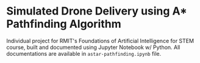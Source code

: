 # Simulated Drone Delivery using A* Pathfinding Algorithm

Individual project for RMIT's Foundations of Artificial Intelligence for STEM course, built and documented using Jupyter Notebook w/ Python. All documentations are available in `astar-pathfinding.ipynb` file.
